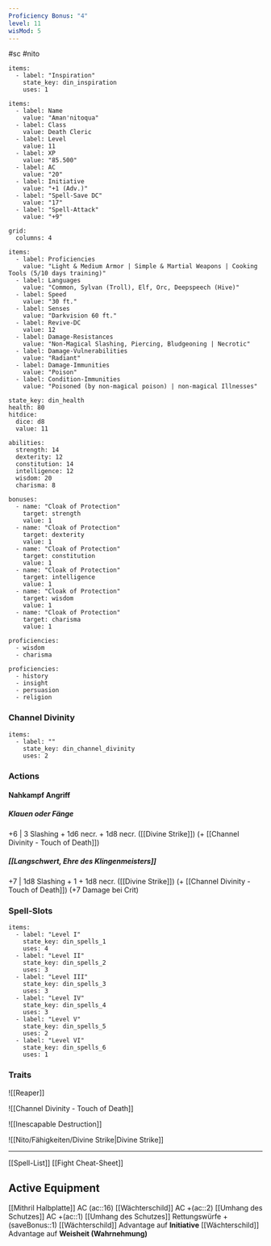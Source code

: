 ```yaml
---
Proficiency Bonus: "4"
level: 11
wisMod: 5
---
```

#sc #nito 

```consumable
items:
  - label: "Inspiration"
    state_key: din_inspiration
    uses: 1
```

```stats
items:
  - label: Name
    value: "Aman'nitoqua"
  - label: Class
    value: Death Cleric
  - label: Level
    value: 11
  - label: XP
    value: "85.500"
  - label: AC
    value: "20"
  - label: Initiative
    value: "+1 (Adv.)"
  - label: "Spell-Save DC"
    value: "17"
  - label: "Spell-Attack"
    value: "+9"

grid:
  columns: 4
```

```badges
items:
  - label: Proficiencies
    value: "Light & Medium Armor | Simple & Martial Weapons | Cooking Tools (5/10 days training)"
  - label: Languages
    value: "Common, Sylvan (Troll), Elf, Orc, Deepspeech (Hive)"
  - label: Speed
    value: "30 ft."
  - label: Senses
    value: "Darkvision 60 ft."
  - label: Revive-DC
    value: 12
  - label: Damage-Resistances
    value: "Non-Magical Slashing, Piercing, Bludgeoning | Necrotic"
  - label: Damage-Vulnerabilities
    value: "Radiant"
  - label: Damage-Immunities
    value: "Poison"
  - label: Condition-Immunities
    value: "Poisoned (by non-magical poison) | non-magical Illnesses"
```

```healthpoints
state_key: din_health
health: 80
hitdice:
  dice: d8
  value: 11
```

```ability
abilities:
  strength: 14
  dexterity: 12
  constitution: 14
  intelligence: 12
  wisdom: 20
  charisma: 8

bonuses:
  - name: "Cloak of Protection"
    target: strength
    value: 1
  - name: "Cloak of Protection"
    target: dexterity
    value: 1
  - name: "Cloak of Protection"
    target: constitution
    value: 1
  - name: "Cloak of Protection"
    target: intelligence
    value: 1
  - name: "Cloak of Protection"
    target: wisdom
    value: 1
  - name: "Cloak of Protection"
    target: charisma
    value: 1

proficiencies:
  - wisdom
  - charisma
```

```skills
proficiencies:
  - history
  - insight
  - persuasion
  - religion
```

### Channel Divinity
```consumable
items:
  - label: ""
    state_key: din_channel_divinity
    uses: 2
```

### Actions

#### Nahkampf Angriff
##### Klauen oder Fänge
+6 | 3 Slashing + 1d6 necr. + 1d8 necr. ([[Divine Strike]]) (+ [[Channel Divinity - Touch of Death]])

##### [[Langschwert, Ehre des Klingenmeisters]]
+7 | 1d8 Slashing + 1 + 1d8 necr. ([[Divine Strike]]) (+ [[Channel Divinity - Touch of Death]]) (+7 Damage bei Crit)


### Spell-Slots

```consumable
items:
  - label: "Level I"
    state_key: din_spells_1
    uses: 4
  - label: "Level II"
    state_key: din_spells_2
    uses: 3
  - label: "Level III"
    state_key: din_spells_3
    uses: 3
  - label: "Level IV"
    state_key: din_spells_4
    uses: 3
  - label: "Level V"
    state_key: din_spells_5
    uses: 2
  - label: "Level VI"
    state_key: din_spells_6
    uses: 1
```

### Traits

![[Reaper]]

![[Channel Divinity - Touch of Death]]

![[Inescapable Destruction]]

![[Nito/Fähigkeiten/Divine Strike|Divine Strike]]

---

[[Spell-List]]
[[Fight Cheat-Sheet]]
## Active Equipment

[[Mithril Halbplatte]] AC (ac::16)
[[Wächterschild]] AC +(ac::2)
[[Umhang des Schutzes]] AC +(ac::1)
[[Umhang des Schutzes]] Rettungswürfe +(saveBonus::1)
[[Wächterschild]] Advantage auf **Initiative**
[[Wächterschild]] Advantage auf **Weisheit (Wahrnehmung)**



